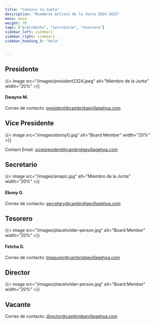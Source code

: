 ```yaml
---
title: "Conozca la Junta"
description: "Miembros Activos de la Junta 2024-2025"
menu: main
weight: 70
tags: ["presidente", "secretario", "tesorero"]
sidebar_left: sidebar1
sidebar_right: sidebar3
sidebar_heading_3: "hola"


---
```

## Presidente

{{< image src="/images/president2324.jpeg" alt="Miembro de la Junta" width="20%" >}}

#### Dwayne M.
Correo de contacto: <president@cambridgevillagehoa.com>

## Vice Presidente
{{< image src="/images/ebonyG.jpg" alt="Board Member" width="20%" >}}

Contact Email: <vicepresident@cambridgevillagehoa.com>

## Secretario
{{< image src="/images/anapic.jpg" alt="Miembro de la Junta" width="20%" >}}

#### Ebony G.
Correo de contacto: <secretary@cambridgevillagehoa.com>

## Tesorero
{{< image src="/images/placeholder-person.jpg" alt="Board Member" width="20%" >}}

#### Fetcha D.
Correo de contacto: <treasurer@cambridgevillagehoa.com>

## Director
{{< image src="/images/placeholder-person.jpg" alt="Board Member" width="20%" >}}

## Vacante
Correo de contacto: <director@cambridgevillagehoa.com>
